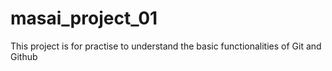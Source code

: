 # masai_project_01

This project is for practise to understand the basic functionalities of Git and Github
